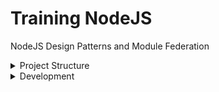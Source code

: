 # Training NodeJS
NodeJS Design Patterns and Module Federation


<details><summary>Project Structure</summary>
<p>

#### Ecosystem:
```
shell: SSR server [ "express": "^4.17.1","react": "^18.1.0" ]
xshell: standalone application NextJS 12 + React 18
remote1: standalone application React 18 + Webpack 5
remote2: standalone application React 18 + Webpack 5
store: standalone application React 18 + Webpack 5
```
</p>
<p>

#### Structure:

```
Module Federation Server Side Rendering example using React Suspense.

A basic shell application loading remote components and rendering them server side.

shell is the host application which includes the SSR server.
remote1 standalone application which exposes Content component and consumes Image from remote2
remote2 standalone application which exposes Image component.
store standalone application which exposes Store component.
```
</p>
</details>

<details><summary>Development</summary>
<p>

#### Setup repository
```
github clone git@github.com:jozemario/training-nodejs.git
cd training-nodejs/
git checkout develop
```
#### Setup project
```
# Install all the dependencies.
yarn 
# Build the packages
yarn build
# Run in the shell and remote1 and remote2 folders to start the servers
yarn serve

This will build the packages and and serve them on ports 3000, 3001 and 3002 respectively.

localhost:3000 (SHELL)
localhost:3000 (XSHELL)
localhost:3001 (STANDALONE REMOTE1)
localhost:3002 (STANDALONE REMOTE2)
localhost:3003 (STANDALONE STORE)
```
</p>
</details>


